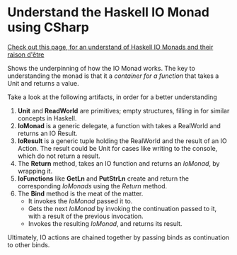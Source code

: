 # Understand the Haskell IO Monad using CSharp

[Check out this page, for an understand of Haskell IO Monads and their raison d'être](https://wiki.haskell.org/IO_inside#.27.3E.3E.3D.27_and_.27do.27_notation)

Shows the underpinning of how the IO Monad works. The key to understanding the monad is that it a *container for a function* that takes a Unit and returns a value. 

Take a look at the following artifacts, in order for a better understanding
1. **Unit** and **ReadWorld** are primitives; empty structures, filling in for similar concepts in Haskell.
2. **IoMonad** is a generic delegate, a function with takes a RealWorld and returns an IO Result.
3. **IoResult** is a generic tuple holding the RealWorld and the result of an IO Action. The result could be Unit for cases like writing to the console, which do not return a result.
4. The **Return** method, takes an IO function and returns an *IoMonad*, by wrapping it.
5. **IoFunctions** like **GetLn** and **PutStrLn** create and return the corresponding *IoMonads* using the *Return* method.
6. The **Bind** method is the meat of the matter. 
   * It invokes the *IoMonad* passed it to.
   * Gets the next *IoMonad* by invoking the continuation passed to it, with a result of the previous invocation.
   * Invokes the resulting *IoMonad*, and returns its result.

Ultimately, IO actions are chained together by passing binds as continuation to other binds. 


